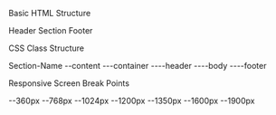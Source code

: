 Basic HTML Structure

Header
Section
Footer

CSS Class Structure

Section-Name
--content
---container
----header
----body
----footer

Responsive Screen Break Points

--360px
--768px
--1024px
--1200px
--1350px
--1600px
--1900px
